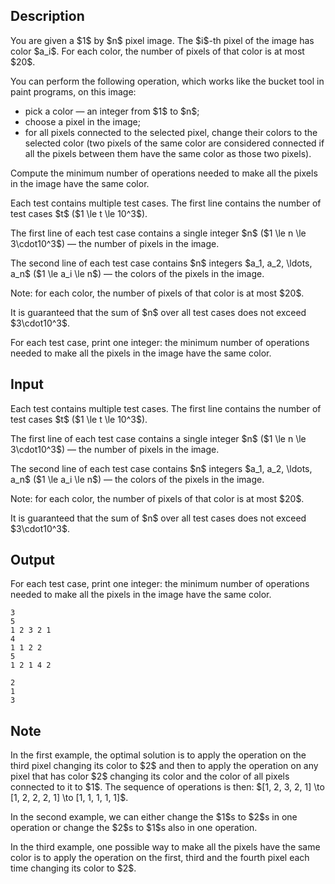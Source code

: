 ## Description

<div><p>You are given a $1$ by $n$ pixel image. The $i$-th pixel of the image has color $a_i$. For each color, the number of pixels of that color is <span class="tex-font-style-bf">at most</span> $20$.</p><p>You can perform the following operation, which works like the bucket tool in paint programs, on this image: </p><ul> <li> pick a color — an integer from $1$ to $n$; </li><li> choose a pixel in the image; </li><li> for all pixels connected to the selected pixel, change their colors to the selected color (two pixels of the same color are considered connected if all the pixels between them have the same color as those two pixels). </li></ul><p>Compute the minimum number of operations needed to make all the pixels in the image have the same color.</p></div><div class="input-specification"><p>Each test contains multiple test cases. The first line contains the number of test cases $t$ ($1 \le t \le 10^3$).</p><p>The first line of each test case contains a single integer $n$ ($1 \le n \le 3\cdot10^3$) — the number of pixels in the image.</p><p>The second line of each test case contains $n$ integers $a_1, a_2, \ldots, a_n$ ($1 \le a_i \le n$) — the colors of the pixels in the image.</p><p>Note: for each color, the number of pixels of that color is <span class="tex-font-style-bf">at most</span> $20$.</p><p>It is guaranteed that the sum of $n$ over all test cases does not exceed $3\cdot10^3$.</p></div><div class="output-specification"><p>For each test case, print one integer: the minimum number of operations needed to make all the pixels in the image have the same color.</p></div>

## Input

<p>Each test contains multiple test cases. The first line contains the number of test cases $t$ ($1 \le t \le 10^3$).</p><p>The first line of each test case contains a single integer $n$ ($1 \le n \le 3\cdot10^3$) — the number of pixels in the image.</p><p>The second line of each test case contains $n$ integers $a_1, a_2, \ldots, a_n$ ($1 \le a_i \le n$) — the colors of the pixels in the image.</p><p>Note: for each color, the number of pixels of that color is <span class="tex-font-style-bf">at most</span> $20$.</p><p>It is guaranteed that the sum of $n$ over all test cases does not exceed $3\cdot10^3$.</p>

## Output

<p>For each test case, print one integer: the minimum number of operations needed to make all the pixels in the image have the same color.</p>





```input1
3
5
1 2 3 2 1
4
1 1 2 2
5
1 2 1 4 2
```




```output1
2
1
3
```



## Note

<p>In the first example, the optimal solution is to apply the operation on the third pixel changing its color to $2$ and then to apply the operation on any pixel that has color $2$ changing its color and the color of all pixels connected to it to $1$. The sequence of operations is then: $[1, 2, 3, 2, 1] \to [1, 2, 2, 2, 1] \to [1, 1, 1, 1, 1]$.</p><p>In the second example, we can either change the $1$s to $2$s in one operation or change the $2$s to $1$s also in one operation.</p><p>In the third example, one possible way to make all the pixels have the same color is to apply the operation on the first, third and the fourth pixel each time changing its color to $2$.</p>
